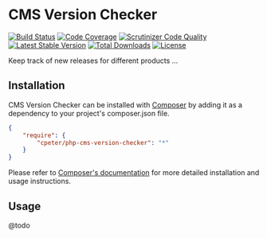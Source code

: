 # CMS Version Checker

[![Build Status](https://travis-ci.org/cpeter/php-cms-version-checker.svg?branch=master)](https://travis-ci.org/cpeter/php-cms-version-checker)
[![Code Coverage](https://scrutinizer-ci.com/g/cpeter/php-cms-version-checker/badges/coverage.png?b=master)](https://scrutinizer-ci.com/g/cpeter/php-cms-version-checker/?branch=master)
[![Scrutinizer Code Quality](https://scrutinizer-ci.com/g/cpeter/php-cms-version-checker/badges/quality-score.png?b=master)](https://scrutinizer-ci.com/g/cpeter/php-cms-version-checker/?branch=master)
[![Latest Stable Version](https://poser.pugx.org/cpeter/php-cms-version-checker/v/stable.svg)](https://packagist.org/packages/cpeter/php-cms-version-checker)
[![Total Downloads](https://poser.pugx.org/cpeter/php-cms-version-checker/downloads.svg)](https://packagist.org/packages/cpeter/php-cms-version-checker)
[![License](https://poser.pugx.org/cpeter/php-cms-version-checker/license.svg)](https://packagist.org/packages/cpeter/php-cms-version-checker)


Keep track of new releases for different products ...


## Installation

CMS Version Checker can be installed with [Composer](http://getcomposer.org)
by adding it as a dependency to your project's composer.json file.

```json
{
    "require": {
        "cpeter/php-cms-version-checker": "*"
    }
}
```

Please refer to [Composer's documentation](https://github.com/composer/composer/blob/master/doc/00-intro.md#introduction)
for more detailed installation and usage instructions.

## Usage

@todo
